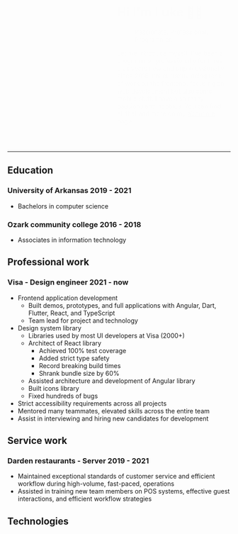 <style>
    .drop-in-animation{
        animation: drop-in forwards 4s 1;
        animation-delay: 2s;
        border-radius: 50%;
        opacity: 0%;
        transform: translateY(-2rem);
    }

    .hand {
        animation: wave forwards 0.9s 3;
        animation-delay: 5.5s;
        animation-timing-function: linear;
        &:hover{
            animation: wave forwards 0.9s infinite;
        }
    }

    .hero{
        align-items: center;
        display: flex;
        flex-wrap: wrap;
        gap: 3rem;
        justify-content: center;
    }

    .hero-text{
        animation-duration: 3s;
        animation-name: drop-in;
        flex-basis: 50%;
    }

    .profile-img { 
        block-size: 196px;
        border: 6px solid color-mix(in srgb, var(--surface-primary) 50%, transparent);
        border-radius: var(--border-radius);
        inline-size: 196px;
        transform: translateY(0);
    }

    .profile-img-glow{
        block-size: 100%;
        border-radius: var(--border-radius);
        filter: blur(16px);
        inline-size: 100%;
        overflow: hidden;
        position: absolute;

        &:before{
            animation: rotate 8s linear infinite;
            background: var(--hero-gradient);
            background-repeat: no-repeat;
            block-size:  150%;
            content: '';
            position: absolute;
            inline-size: 150% ;
            left: -25%;
            top: -25%;
        }
    }

    .stack{
        block-size:  fit-content;
        inline-size: fit-content ;
        position: relative;
    }


    @keyframes drop-in{
        0% {
            border-radius: 50%;
            opacity: 0%;
            transform: translateY(-2rem);
        }
        25% {
            border-radius: 50%;
        }
        50%{
            opacity: 100%;
        }
        100% {
            border-radius: var(--border-radius);
            opacity: 100%;
            transform: translateY(0);
        }
    }

    @keyframes rotate {
        100% {
            transform: rotate(1turn);
        }
    }
    
    @keyframes wave {
        60% {
            transform: translateX(15px) rotate(16deg);
        }
    }
</style>

<div class="hero">

<div class="stack">
<div class="drop-in-animation profile-img-glow">
</div>
<img loading="eager" class="drop-in-animation elevated-hover profile-img" src="/Portfolio/imgs/profile.png" />
</div>

<div class="flex-1 hero-text">
<h1> Hi I'm Luke <span aria-hidden="true" class="hand">👋🏻</span></h1>

<blockquote class="badge badge-subtle blockquote">Passionate. Professional. Programmer.</blockquote>

<p>Let me introduce myself. I've been a programmer professionally for three plus years now and unprofessionally since 2016. I'm currently doing tons of work on the frontend, focusing on web development but also some mobile stuff. I have also many passions and hobbies. You can find all that and more on my <a class="link" href="/Portfolio/about-me">about me</a> page. </p>
</div>
</div>

---

## Education

### University of Arkansas <span class="badge">2019 - 2021</span>

<div class="list-styled">

-   Bachelors in computer science

</div>

### Ozark community college <span class="badge">2016 - 2018</span>

<div class="list-styled">

-   Associates in information technology

</div>

## Professional work

### Visa - Design engineer <span class="badge">2021 - now</span>

<div class="list-styled">

-   Frontend application development
    -   Built demos, prototypes, and full applications with Angular, Dart, Flutter, React, and TypeScript
    -   Team lead for project and technology
-   Design system library
    -   Libraries used by most UI developers at Visa (2000+)
    -   Architect of React library
        -   Achieved 100% test coverage
        -   Added strict type safety
        -   Record breaking build times
        -   Shrank bundle size by 60%
    -   Assisted architecture and development of Angular library
    -   Built icons library
    -   Fixed hundreds of bugs
-   Strict accessibility requirements across all projects
-   Mentored many teammates, elevated skills across the entire team
-   Assist in interviewing and hiring new candidates for development

</div>

## Service work

### Darden restaurants - Server <span class="badge">2019 - 2021</span>

<div class="list-styled">

-   Maintained exceptional standards of customer service and efficient workflow during high-volume, fast-paced, operations
-   Assisted in training new team members on POS systems, effective guest interactions, and efficient workflow strategies

</div>

## Technologies
